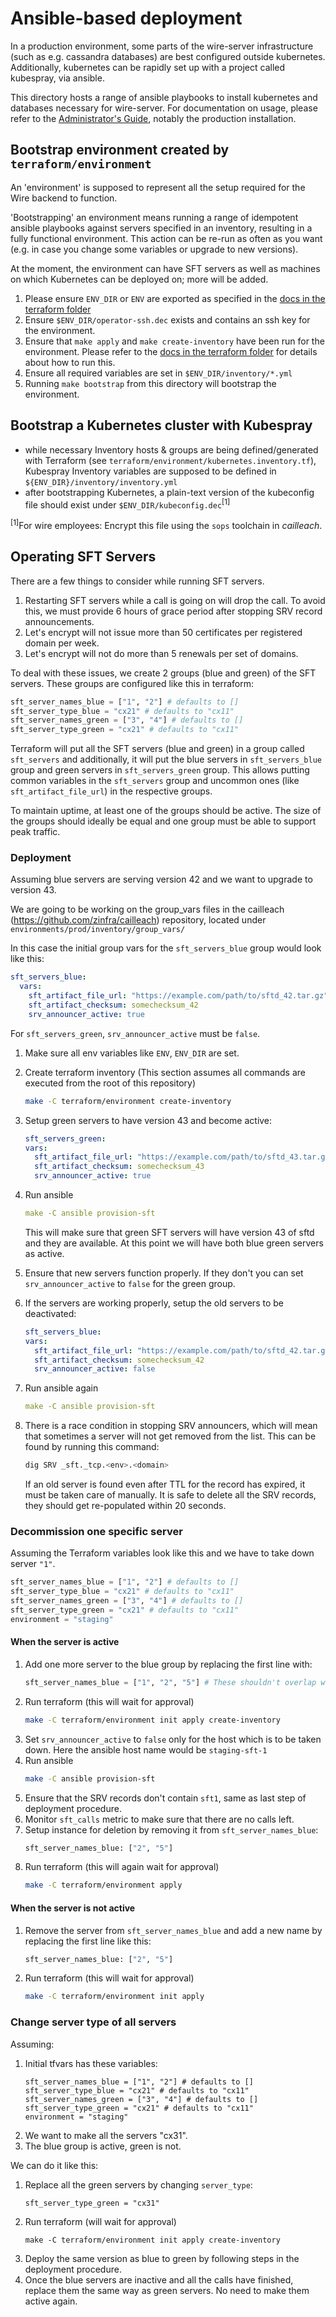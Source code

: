 # Ansible-based deployment

In a production environment, some parts of the wire-server infrastructure (such as e.g. cassandra databases) are best configured outside kubernetes. Additionally, kubernetes can be rapidly set up with a project called kubespray, via ansible.

This directory hosts a range of ansible playbooks to install kubernetes and databases necessary for wire-server. For documentation on usage, please refer to the [Administrator's Guide](https://docs.wire.com), notably the production installation.


## Bootstrap environment created by `terraform/environment`

An 'environment' is supposed to represent all the setup required for the Wire
backend to function.

'Bootstrapping' an environment means running a range of idempotent ansible
playbooks against servers specified in an inventory, resulting in a fully
functional environment. This action can be re-run as often as you want (e.g. in
case you change some variables or upgrade to new versions).

At the moment, the environment can have SFT servers as well as machines on which
Kubernetes can be deployed on; more will be added.

1. Please ensure `ENV_DIR` or `ENV` are exported as specified in the [docs in
   the terraform folder](../terraform/README.md)
1. Ensure `$ENV_DIR/operator-ssh.dec` exists and contains an ssh key for the
   environment.
1. Ensure that `make apply` and `make create-inventory` have been run for the
   environment. Please refer to the [docs in the terraform
   folder](../terraform/README.md) for details about how to run this.
1. Ensure all required variables are set in `$ENV_DIR/inventory/*.yml`
1. Running `make bootstrap` from this directory will bootstrap the
   environment.

## Bootstrap a Kubernetes cluster with Kubespray

* while necessary Inventory hosts & groups are being defined/generated with Terraform
  (see `terraform/environment/kubernetes.inventory.tf`), Kubespray Inventory variables
  are supposed to be defined in `${ENV_DIR}/inventory/inventory.yml`
* after bootstrapping Kubernetes, a plain-text version of the kubeconfig file should 
  exist under `$ENV_DIR/kubeconfig.dec`<sup>[1]</sup>

<sup>[1]</sup>For wire employees: Encrypt this file using the `sops` toolchain in
*cailleach*.

## Operating SFT Servers

There are a few things to consider while running SFT servers.

1. Restarting SFT servers while a call is going on will drop the call. To avoid
   this, we must provide 6 hours of grace period after stopping SRV record
   announcements.
1. Let's encrypt will not issue more than 50 certificates per registered domain
   per week.
1. Let's encrypt will not do more than 5 renewals per set of domains.

To deal with these issues, we create 2 groups (blue and green) of the SFT
servers. These groups are configured like this in terraform:
```tfvars
sft_server_names_blue = ["1", "2"] # defaults to []
sft_server_type_blue = "cx21" # defaults to "cx11"
sft_server_names_green = ["3", "4"] # defaults to []
sft_server_type_green = "cx21" # defaults to "cx11"
```

Terraform will put all the SFT servers (blue and green) in a group called
`sft_servers` and additionally, it will put the blue servers in
`sft_servers_blue` group and green servers in `sft_servers_green` group. This
allows putting common variables in the `sft_servers` group and uncommon ones
(like `sft_artifact_file_url`) in the respective groups.

To maintain uptime, at least one of the groups should be active. The size of the
groups should ideally be equal and one group must be able to support peak
traffic.

### Deployment

Assuming blue servers are serving version 42 and we want to upgrade to version 43.

We are going to be working on the group_vars files in the cailleach (https://github.com/zinfra/cailleach) repository, located under `environments/prod/inventory/group_vars/`

In this case the initial group vars for the `sft_servers_blue` group would look
like this:

```yaml
sft_servers_blue:
  vars:
    sft_artifact_file_url: "https://example.com/path/to/sftd_42.tar.gz"
    sft_artifact_checksum: somechecksum_42
    srv_announcer_active: true
```

For `sft_servers_green`, `srv_announcer_active` must be `false`.

1. Make sure all env variables like `ENV`, `ENV_DIR` are set.
1. Create terraform inventory (This section assumes all commands are executed
   from the root of this repository)
   ```bash
   make -C terraform/environment create-inventory
   ```
1. Setup green servers to have version 43 and become active:
   ```yaml
   sft_servers_green:
   vars:
     sft_artifact_file_url: "https://example.com/path/to/sftd_43.tar.gz"
     sft_artifact_checksum: somechecksum_43
     srv_announcer_active: true
   ```
1. Run ansible
   ```yaml
   make -C ansible provision-sft
   ```

   This will make sure that green SFT servers will have version 43 of sftd and
   they are available. At this point we will have both blue green servers as
   active.
1. Ensure that new servers function properly. If they don't you can set
   `srv_announcer_active` to `false` for the green group.
1. If the servers are working properly, setup the old servers to be deactivated:
   ```yaml
   sft_servers_blue:
   vars:
     sft_artifact_file_url: "https://example.com/path/to/sftd_42.tar.gz"
     sft_artifact_checksum: somechecksum_42
     srv_announcer_active: false
   ```
1. Run ansible again
   ```yaml
   make -C ansible provision-sft
   ```
1. There is a race condition in stopping SRV announcers, which will mean that
   sometimes a server will not get removed from the list. This can be found by
   running this command:
   ```bash
   dig SRV _sft._tcp.<env>.<domain>
   ```

   If an old server is found even after TTL for the record has expired, it must
   be taken care of manually. It is safe to delete all the SRV records, they
   should get re-populated within 20 seconds.

### Decommission one specific server

Assuming the Terraform variables look like this and we have to take down server
`"1"`.
```tfvars
sft_server_names_blue = ["1", "2"] # defaults to []
sft_server_type_blue = "cx21" # defaults to "cx11"
sft_server_names_green = ["3", "4"] # defaults to []
sft_server_type_green = "cx21" # defaults to "cx11"
environment = "staging"
```

#### When the server is active

1. Add one more server to the blue group by replacing the first line with:
   ```tfvars
   sft_server_names_blue = ["1", "2", "5"] # These shouldn't overlap with the green ones
   ```
1. Run terraform (this will wait for approval)
   ```bash
   make -C terraform/environment init apply create-inventory
   ```
1. Set `srv_announcer_active` to `false` only for the host which is to be taken
   down. Here the ansible host name would be `staging-sft-1`
1. Run ansible
   ```bash
   make -C ansible provision-sft
   ```
1. Ensure that the SRV records don't contain `sft1`, same as last step of deployment procedure.
1. Monitor `sft_calls` metric to make sure that there are no calls left.
1. Setup instance for deletion by removing it from `sft_server_names_blue`:
   ```tfvars
   sft_server_names_blue: ["2", "5"]
   ```
1. Run terraform (this will again wait for approval)
   ```bash
   make -C terraform/environment apply
   ```

#### When the server is not active

1. Remove the server from `sft_server_names_blue` and add a new name by
   replacing the first line like this:
   ```tfvars
   sft_server_names_blue: ["2", "5"]
   ```
1. Run terraform (this will wait for approval)
   ```bash
   make -C terraform/environment init apply
   ```

### Change server type of all servers

Assuming:
1. Initial tfvars has these variables:
   ```
   sft_server_names_blue = ["1", "2"] # defaults to []
   sft_server_type_blue = "cx21" # defaults to "cx11"
   sft_server_names_green = ["3", "4"] # defaults to []
   sft_server_type_green = "cx21" # defaults to "cx11"
   environment = "staging"
   ```
1. We want to make all the servers "cx31".
1. The blue group is active, green is not.

We can do it like this:

1. Replace all the green servers by changing `server_type`:
   ```
   sft_server_type_green = "cx31"
   ```
1. Run terraform (will wait for approval)
   ```
   make -C terraform/environment init apply create-inventory
   ```
1. Deploy the same version as blue to green by following steps in the deployment
   procedure.
1. Once the blue servers are inactive and all the calls have finished, replace
   them the same way as green servers. No need to make them active again.
